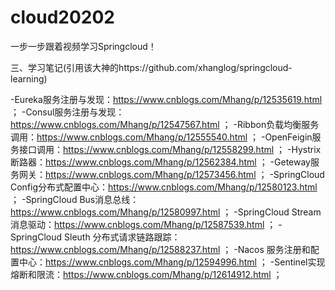 # cloud20202
一步一步跟着视频学习Springcloud！

三、学习笔记(引用该大神的https://github.com/xhanglog/springcloud-learning)

-Eureka服务注册与发现：https://www.cnblogs.com/Mhang/p/12535619.html ；
-Consul服务注册与发现：https://www.cnblogs.com/Mhang/p/12547567.html ；
-Ribbon负载均衡服务调用：https://www.cnblogs.com/Mhang/p/12555540.html ；
-OpenFeigin服务接口调用：https://www.cnblogs.com/Mhang/p/12558299.html ；
-Hystrix断路器：https://www.cnblogs.com/Mhang/p/12562384.html ；
-Geteway服务网关：https://www.cnblogs.com/Mhang/p/12573456.html ；
-SpringCloud Config分布式配置中心：https://www.cnblogs.com/Mhang/p/12580123.html ；
-SpringCloud Bus消息总线：https://www.cnblogs.com/Mhang/p/12580997.html ；
-SpringCloud Stream消息驱动：https://www.cnblogs.com/Mhang/p/12587539.html ；
-SpringCloud Sleuth 分布式请求链路跟踪：https://www.cnblogs.com/Mhang/p/12588237.html ；
-Nacos 服务注册和配置中心：https://www.cnblogs.com/Mhang/p/12594996.html ；
-Sentinel实现熔断和限流：https://www.cnblogs.com/Mhang/p/12614912.html ；
